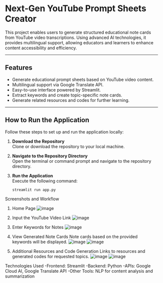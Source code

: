 # Next-Gen YouTube Prompt Sheets Creator


This project enables users to generate structured educational note cards from YouTube video transcriptions. Using advanced AI technologies, it provides multilingual support, allowing educators and learners to enhance content accessibility and efficiency.

---

## Features

- Generate educational prompt sheets based on YouTube video content.
- Multilingual support via Google Translate API.
- Easy-to-use interface powered by Streamlit.
- Extract keywords and create topic-specific note cards.
- Generate related resources and codes for further learning.

---

## How to Run the Application

Follow these steps to set up and run the application locally:

1. **Download the Repository**  
   Clone or download the repository to your local machine.

2. **Navigate to the Repository Directory**  
   Open the terminal or command prompt and navigate to the repository directory.

3. **Run the Application**  
   Execute the following command:  
   ```bash
   streamlit run app.py
Screenshots and Workflow
1. Home Page
![image](https://github.com/user-attachments/assets/69de65b9-e5ab-40fe-94a0-8893997b8ee6)

2. Input the YouTube Video Link
![image](https://github.com/user-attachments/assets/c333cf84-e47d-4fa1-9c6a-69b7b394498a)


3. Enter Keywords for Notes
![image](https://github.com/user-attachments/assets/d959bbc9-9ec3-4be2-a489-297db420cc7f)



4. View Generated Note Cards
Note cards based on the provided keywords will be displayed.
![image](https://github.com/user-attachments/assets/28752ab9-4574-49bd-8332-f2b4c85a84dc)
![image](https://github.com/user-attachments/assets/18170b51-68d4-4d8a-be14-2759fa5ca618)


5. Additional Resources and Code Generation
Links to resources and generated codes for requested topics.
![image](https://github.com/user-attachments/assets/e806a1e8-5958-49ee-a9bc-51147b1db0bf)
![image](https://github.com/user-attachments/assets/61c5daf1-1e4d-4bff-9701-b64ba97bc7c8)



Technologies Used
-Frontend: Streamlit
-Backend: Python
-APIs: Google Cloud AI, Google Translate API
-Other Tools: NLP for content analysis and summarization
